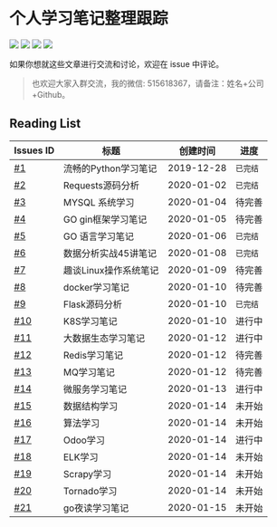 # 个人学习笔记整理跟踪


[![](https://img.shields.io/github/issues/Syncma/Learning-note.svg)](https://github.com/Syncma/Learning-note/issues)  [![](https://img.shields.io/github/forks/Syncma/Learning-note.svg)](https://github.com/Syncma/Learning-note) [![](https://img.shields.io/github/stars/Syncma/Learning-note)](https://github.com/Syncma/Learning-note) ![](https://img.shields.io/badge/%E8%AF%84%E5%88%86-%E2%98%85%E2%98%85%E2%98%85%E2%98%85%E2%98%85-brightgreen.svg)


如果你想就这些文章进行交流和讨论，欢迎在 issue 中评论。
> 也欢迎大家入群交流，我的微信: 515618367，请备注：姓名+公司+Github。



## Reading List
| Issues ID                                                | 标题                  | 创建时间   | 进度     |
| -------------------------------------------------------- | --------------------- | ---------- | -------- |
| [#1](https://github.com/Syncma/learning-note/issues/1)   | 流畅的Python学习笔记  | 2019-12-28 | `已完结` |
| [#2](https://github.com/Syncma/learning-note/issues/2)   | Requests源码分析      | 2020-01-02 | `已完结` |
| [#3](https://github.com/Syncma/learning-note/issues/3)   | MYSQL 系统学习        | 2020-01-04 | 待完善   |
| [#4](https://github.com/Syncma/learning-note/issues/4)   | GO gin框架学习笔记    | 2020-01-05 | 待完善   |
| [#5](https://github.com/Syncma/learning-note/issues/5)   | GO 语言学习笔记       | 2020-01-06 | `已完结` |
| [#6](https://github.com/Syncma/learning-note/issues/6)   | 数据分析实战45讲笔记  | 2020-01-08 | `已完结` |
| [#7](https://github.com/Syncma/learning-note/issues/7)   | 趣谈Linux操作系统笔记 | 2020-01-09 | 待完善   |
| [#8](https://github.com/Syncma/learning-note/issues/8)   | docker学习笔记        | 2020-01-10 | 待完善   |
| [#9](https://github.com/Syncma/learning-note/issues/9)   | Flask源码分析         | 2020-01-10 | `已完结` |
| [#10](https://github.com/Syncma/learning-note/issues/10) | K8S学习笔记           | 2020-01-10 | 进行中   |
| [#11](https://github.com/Syncma/learning-note/issues/11) | 大数据生态学习笔记    | 2020-01-12 | 进行中   |
| [#12](https://github.com/Syncma/learning-note/issues/12) | Redis学习笔记         | 2020-01-12 | 待完善   |
| [#13](https://github.com/Syncma/learning-note/issues/13) | MQ学习笔记            | 2020-01-12 | 待完善   |
| [#14](https://github.com/Syncma/learning-note/issues/14) | 微服务学习笔记        | 2020-01-13 | 进行中   |
| [#15](https://github.com/Syncma/learning-note/issues/15) | 数据结构学习          | 2020-01-14 | 未开始   |
| [#16](https://github.com/Syncma/learning-note/issues/16) | 算法学习              | 2020-01-14 | 未开始   |
| [#17](https://github.com/Syncma/learning-note/issues/17) | Odoo学习              | 2020-01-14 | 进行中   |
| [#18](https://github.com/Syncma/learning-note/issues/18) | ELK学习               | 2020-01-14 | 未开始   |
| [#19](https://github.com/Syncma/learning-note/issues/19) | Scrapy学习            | 2020-01-14 | 未开始   |
| [#20](https://github.com/Syncma/learning-note/issues/20) | Tornado学习           | 2020-01-14 | 未开始   |
| [#21](https://github.com/Syncma/learning-note/issues/21) | go夜读学习笔记        | 2020-01-15 | 未开始   |